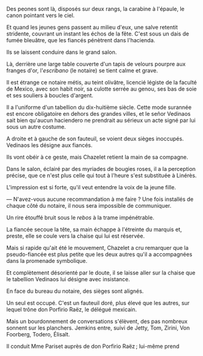 Des peones sont là, disposés sur deux rangs, la carabine à l'épaule, le
canon pointant vers le ciel.

Et quand les jeunes gens passent au milieu d'eux, une salve retentit stridente, couvrant un instant les échos de la fête. C'est sous un dais de fumée bleuâtre, que les fiancés pénètrent dans l'hacienda.

Ils se laissent conduire dans le grand salon.

Là, derrière une large table couverte d'un tapis de velours pourpre aux
franges d'or, l'_escribano_ (le notaire) se tient calme et grave.

Il est étrange ce notaire métis, au teint olivâtre, licencié légiste de la
faculté de Mexico, avec son habit noir, sa culotte serrée au genou, ses bas
de soie et ses souliers à boucles d'argent.

Il a l'uniforme d'un tabellion du dix-huitième siècle. Cette mode surannée
est encore obligatoire en dehors des grandes villes, et le señor Vedinaos
sait bien qu'aucun haciendero ne prendrait au sérieux un acte signé par lui sous un autre costume.

A droite et à gauche de son fauteuil, se voient deux sièges inoccupés. Vedinaos les désigne aux fiancés.

Ils vont obéir à ce geste, mais Chazelet retient la main de sa compagne.

Dans le salon, éclairé par des myriades de bougies roses, il a la perception
précise, que ce n'est plus celle qui tout à l'heure s'est substituée à Linérès.

L'impression est si forte, qu'il veut entendre la voix de la jeune fille.

— N'avez-vous aucune recommandation à me faire ? Une fois installés de
chaque côté du notaire, il nous sera impossible de communiquer.

Un rire étouffé bruit sous le _rebos_ à la trame impénétrable.

La fiancée secoue la tête, sa main échappe à l'étreinte du marquis et, preste, elle se coule vers la chaise qui lui est réservée.

Mais si rapide qu'ait été le mouvement, Chazelet a cru remarquer que la pseudo-fiancée est plus petite que les deux autres qu'il a accompagnées dans
la promenade symbolique.

Et complètement désorienté par le doute, il se laisse aller sur la chaise que le tabellion Vedinaos lui désigne avec insistance.

En face du bureau du notaire, des sièges sont alignés.

Un seul est occupé. C'est un fauteuil doré, plus élevé que les autres, sur
lequel trône don Porfirio Raëz, le délégué mexicain.

Mais un bourdonnement de conversations s'élèvent, des pas nombreux sonnent sur les planchers. Jemkins entre, suivi de Jetty, Tom, Zirini, Von Foorberg, Todero, Élisalt.

Il conduit Mme Pariset auprès de don Porfirio Raëz ; lui-même prend
